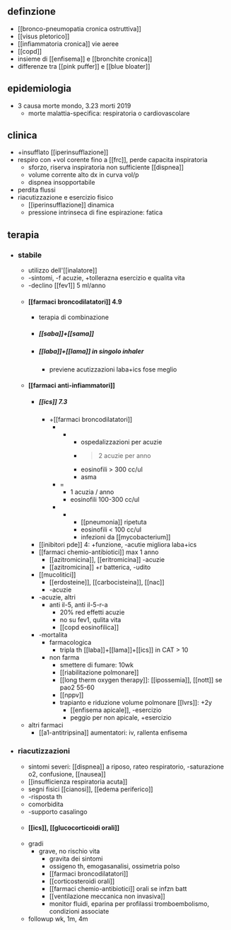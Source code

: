 ## definzione
- [[bronco-pneumopatia cronica ostruttiva]]
- [[visus pletorico]]
- [[infiammatoria cronica]] vie aeree
- [[copd]]
- insieme di [[enfisema]] e [[bronchite cronica]]
- differenze tra [[pink puffer]] e [[blue bloater]] 

## epidemiologia
- 3 causa morte mondo, 3.23 morti 2019
	- morte malattia-specifica: respiratoria o cardiovascolare

## clinica
- +insufflato [[iperinsufflazione]]
- respiro con +vol corente fino a [[frc]], perde capacita inspiratoria
	- sforzo, riserva inspiratoria non sufficiente [[dispnea]]
	- volume corrente alto dx in curva vol/p
	- dispnea insopportabile
- perdita flussi
- riacutizzazione e esercizio fisico
	- [[iperinsufflazione]] dinamica
	- pressione intrinseca di fine espirazione: fatica

## terapia
- ### stabile
	- utilizzo dell'[[inalatore]]
	- -sintomi, -f acuzie, +tollerazna esercizio e qualita vita
	- -declino [[fev1]] 5 ml/anno
	- #### [[farmaci broncodilatatori]] 4.9
		- terapia di combinazione
		- ##### [[saba]]+[[sama]]
		- ##### [[laba]]+[[lama]] in singolo inhaler
			- previene acutizzazioni laba+ics fose meglio
	- #### [[farmaci anti-infiammatori]]
		- ##### [[ics]] 7.3
			- +[[farmaci broncodilatatori]]
				- +
					- ospedalizzazioni per acuzie
					- >2 acuzie per anno
					- eosinofili > 300 cc/ul
					- asma
				- =
					- 1 acuzia / anno
					- eosinofili 100-300 cc/ul
				- -
					- [[pneumonia]] ripetuta
					- eosinofili < 100 cc/ul
					- infezioni da [[mycobacterium]]
		- [[inibitori pde]] 4: +funzione, -acutie migliora laba+ics
		- [[farmaci chemio-antibiotici]] max 1 anno
			- [[azitromicina]], [[eritromicina]] -acuzie
			- [[azitromicina]] +r batterica, -udito
		- [[mucolitici]]
			- [[erdosteine]], [[carbocisteina]], [[nac]]
			- -acuzie
		- -acuzie, altri
			- anti il-5, anti il-5-r-a
				- 20% red effetti acuzie
				- no su fev1, qulita vita
				- [[copd eosinofilica]]
		- -mortalita
			- farmacologica
				- tripla th [[laba]]+[[lama]]+[[ics]] in CAT > 10
			- non farma
				- smettere di fumare: 10wk
				- [[riabilitazione polmonare]]
				- [[long therm oxygen therapy]]: [[ipossemia]], [[nott]] se pao2 55-60
				- [[nppv]]
				- trapianto e riduzione volume polmonare [[lvrs]]: +2y
					- [[enfisema apicale]], -esercizio
					- peggio per non apicale, +esercizio
	- altri farmaci
		- [[a1-antitripsina]] aumentatori: iv, rallenta enfisema
- ### riacutizzazioni
	- sintomi severi: [[dispnea]] a riposo, rateo respiratorio, -saturazione o2, confusione, [[nausea]]
	- [[insufficienza respiratoria acuta]]
	- segni fisici [[cianosi]], [[edema periferico]]
	- -risposta th
	- comorbidita
	- -supporto casalingo
	- #### [[ics]], [[glucocorticoidi orali]]
	- gradi
		- grave, no rischio vita
			- gravita dei sintomi
			- ossigeno th, emogasanalisi, ossimetria polso
			- [[farmaci broncodilatatori]]
			- [[corticosteroidi orali]]
			- [[farmaci chemio-antibiotici]] orali se infzn batt
			- [[ventilazione meccanica non invasiva]]
			- monitor fluidi, eparina per profilassi tromboembolismo, condizioni associate
	- followup wk, 1m, 4m